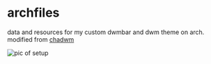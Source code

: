 # archfiles

data and resources for my custom dwmbar and dwm theme on arch. modified from [chadwm](https://github.com/siduck/chadwm)

![pic of setup](https://i.imgur.com/72mK1ro.png)
